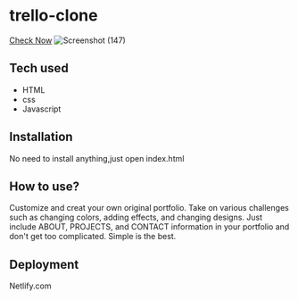 # trello-clone

[Check Now](https://snazzy-bienenstitch-e8b6ed.netlify.app/)
![Screenshot (147)](https://user-images.githubusercontent.com/91152839/205123605-3a68e616-573f-4056-974a-aaaf05b566cb.png)

## Tech used
* HTML
* css
* Javascript
## Installation
No need to install anything,just open index.html
## How to use?
Customize and creat your own original portfolio. Take on various challenges such as changing colors, adding effects, and changing designs. Just include ABOUT, PROJECTS, and CONTACT information in your portfolio and don't get too complicated. Simple is the best.

## Deployment
Netlify.com
